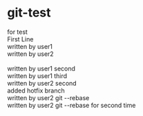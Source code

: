 # git-test
for test<br>
First Line<br>
written by user1<br>
written by user2<br><br>
written by user1 second<br>
written by user1 third<br>
written by user2 second<br>
added hotfix branch<br>
written by user2 git --rebase<br>
written by user2 git --rebase for second time<br>